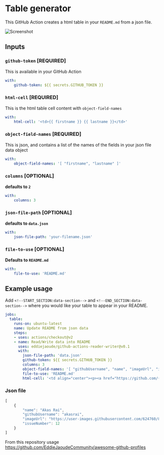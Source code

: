 # Table generator

This GitHub Action creates a html table in your `README.md` from a json file.

![Screenshot](https://user-images.githubusercontent.com/624760/91109172-0f905980-e672-11ea-8126-16276c821914.png)

## Inputs

### `github-token` [REQUIRED]

This is available in your GitHub Action

```yaml
with:
    github-token: ${{ secrets.GITHUB_TOKEN }}
```

### `html-cell` [REQUIRED]

This is the html table cell content with `object-field-names`

```yaml
with:
    html-cell: '<td>{{ firstname }} {{ lastname }}</td>'
```

### `object-field-names` [REQUIRED]

This is json, and contains a list of the names of the fields in your json file data object

```yaml
with:
    object-field-names: '[ "firstname", "lastname" ]'
```

### `columns` [OPTIONAL]

**defaults to `2`**

```yaml
with:
    columns: 3
```

### `json-file-path` [OPTIONAL]

**defaults to `data.json`**

```yaml
with:
    json-file-path: 'your-filename.json'
```

### `file-to-use` [OPTIONAL]

**Defaults to `README.md`**

```yaml
with:
    file-to-use: 'README.md'
```

## Example usage

Add `<!--START_SECTION:data-section-->` and `<!--END_SECTION:data-section-->` where you would like your table to appear in your README.

```yaml
jobs:
  table:
    runs-on: ubuntu-latest
    name: Update README from json data
    steps:
    - uses: actions/checkout@v2
    - name: Read/Write data into README
      uses: eddiejaoude/github-actions-reader-writer@v0.1
      with:
        json-file-path: 'data.json'
        github-token: ${{ secrets.GITHUB_TOKEN }}
        columns: 3
        object-field-names: '[ "githubUsername", "name", "imageUrl", "issueNumber" ]'
        file-to-use: 'README.md'
        html-cell: '<td align="center"><p><a href="https://github.com/{{ githubUsername }}">{{ name }}</a></p><img src="{{ imageUrl }}" /><p><a href="https://github.com/EddieJaoudeCommunity/awesome-github-profiles/issues/{{ issueNumber }}">(:100: give your vote)</a></p></td>'
```

### Json file

```typescript
[
    {
        "name": "Akas Rai",
        "githubUsername": "akasrai",
        "imageUrl": "https://user-images.githubusercontent.com/624760/88123456-d40df580-cbc2-11ea-9add-a7fc8675b243.png",
        "issueNumber": 12
    }
]
```

From this repository usage <https://github.com/EddieJaoudeCommunity/awesome-github-profiles>
